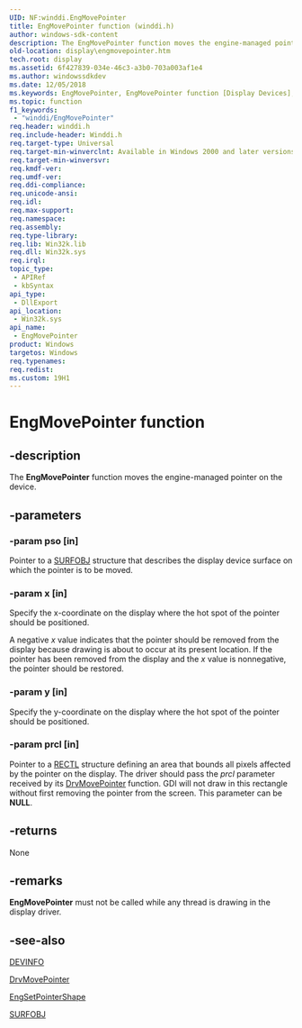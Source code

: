 ```yaml
---
UID: NF:winddi.EngMovePointer
title: EngMovePointer function (winddi.h)
author: windows-sdk-content
description: The EngMovePointer function moves the engine-managed pointer on the device.
old-location: display\engmovepointer.htm
tech.root: display
ms.assetid: 6f427839-034e-46c3-a3b0-703a003af1e4
ms.author: windowssdkdev
ms.date: 12/05/2018
ms.keywords: EngMovePointer, EngMovePointer function [Display Devices], display.engmovepointer, gdifncs_2499e137-74e8-4624-8595-65d4fb489973.xml, winddi/EngMovePointer
ms.topic: function
f1_keywords: 
 - "winddi/EngMovePointer"
req.header: winddi.h
req.include-header: Winddi.h
req.target-type: Universal
req.target-min-winverclnt: Available in Windows 2000 and later versions of the Windows operating systems.
req.target-min-winversvr: 
req.kmdf-ver: 
req.umdf-ver: 
req.ddi-compliance: 
req.unicode-ansi: 
req.idl: 
req.max-support: 
req.namespace: 
req.assembly: 
req.type-library: 
req.lib: Win32k.lib
req.dll: Win32k.sys
req.irql: 
topic_type:
 - APIRef
 - kbSyntax
api_type:
 - DllExport
api_location:
 - Win32k.sys
api_name:
 - EngMovePointer
product: Windows
targetos: Windows
req.typenames: 
req.redist: 
ms.custom: 19H1
---
```


# EngMovePointer function


## -description


The <b>EngMovePointer</b> function moves the engine-managed pointer on the device.


## -parameters




### -param pso [in]

Pointer to a <a href="https://docs.microsoft.com/windows/desktop/api/winddi/ns-winddi-_surfobj">SURFOBJ</a> structure that describes the display device surface on which the pointer is to be moved.


### -param x [in]

Specify the x-coordinate on the display where the hot spot of the pointer should be positioned.

A negative <i>x</i> value indicates that the pointer should be removed from the display because drawing is about to occur at its present location. If the pointer has been removed from the display and the <i>x</i> value is nonnegative, the pointer should be restored.


### -param y [in]

Specify the y-coordinate on the display where the hot spot of the pointer should be positioned.


### -param prcl [in]

Pointer to a <a href="https://docs.microsoft.com/windows/desktop/api/windef/ns-windef-_rectl">RECTL</a> structure defining an area that bounds all pixels affected by the pointer on the display. The driver should pass the <i>prcl</i> parameter received by its <a href="https://docs.microsoft.com/windows/desktop/api/winddi/nf-winddi-drvmovepointer">DrvMovePointer</a> function. GDI will not draw in this rectangle without first removing the pointer from the screen. This parameter can be <b>NULL</b>.


## -returns



None




## -remarks



<b>EngMovePointer</b> must not be called while any thread is drawing in the display driver.




## -see-also




<a href="https://docs.microsoft.com/windows/desktop/api/winddi/ns-winddi-tagdevinfo">DEVINFO</a>



<a href="https://docs.microsoft.com/windows/desktop/api/winddi/nf-winddi-drvmovepointer">DrvMovePointer</a>



<a href="https://docs.microsoft.com/windows/desktop/api/winddi/nf-winddi-engsetpointershape">EngSetPointerShape</a>



<a href="https://docs.microsoft.com/windows/desktop/api/winddi/ns-winddi-_surfobj">SURFOBJ</a>
 

 

